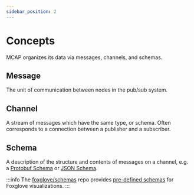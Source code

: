 ```yaml
---
sidebar_position: 2
---
```


# Concepts

MCAP organizes its data via messages, channels, and schemas.

## Message

The unit of communication between nodes in the pub/sub system.

## Channel

A stream of messages which have the same type, or schema. Often corresponds to a connection between a publisher and a subscriber.

## Schema

A description of the structure and contents of messages on a channel, e.g. a [Protobuf Schema](https://protobuf.dev/programming-guides/proto3/) or [JSON Schema](https://json-schema.org/).

:::info
The [foxglove/schemas](https://github.com/foxglove/schemas) repo provides [pre-defined schemas](https://docs.foxglove.dev/docs/visualization/message-schemas/introduction) for Foxglove visualizations.
:::
